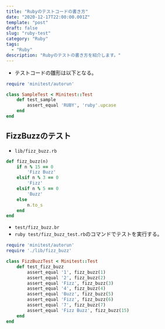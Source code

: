 ```yaml
---
title: "Rubyのテストコードの書き方"
date: "2020-12-17T22:00:00.001Z"
template: "post"
draft: false
slug: "ruby-test"
category: "Ruby"
tags:
  - "Ruby"
description: "Rubyのテストの書き方を紹介します。"
---
```


- テストコードの雛形は以下となる。

```ruby
require 'minitest/autorun'

class SampleTest < Minitest::Test
    def test_sample
        assert_equal 'RUBY', 'ruby'.upcase
    end
end
```


## FizzBuzzのテスト

- `lib/fizz_buzz.rb`

```ruby
def fizz_buzz(n)
    if n % 15 == 0
        'Fizz Buzz'
    elsif n % 3 == 0
        'Fizz'
    elsif n % 5 == 0
        'Buzz'
    else
        n.to_s
    end
end
```

- `test/fizz_buzz.br`
- `ruby test/fizz_buzz_test.rb`のコマンドでテストを実行する。

```ruby
require 'minitest/autorun'
require './lib/fizz_buzz'

class FizzBuzzTest < Minitest::Test
    def test_fizz_buzz
        assert_equal '1', fizz_buzz(1)
        assert_equal '2', fizz_buzz(2)
        assert_equal 'Fizz', fizz_buzz(3)
        assert_equal '4', fizz_buzz(4)
        assert_equal 'Buzz', fizz_buzz(5)
        assert_equal 'Fizz', fizz_buzz(6)
        assert_equal '7', fizz_buzz(7)
        assert_equal 'Fizz Buzz', fizz_buzz(15)
    end
end
```